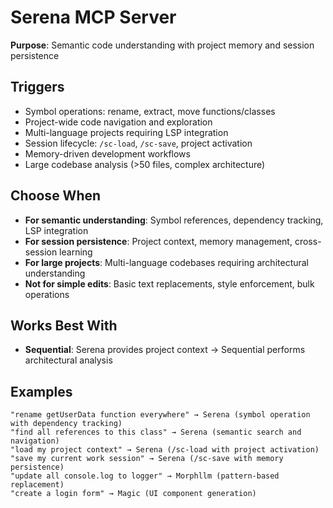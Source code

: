 # Serena MCP Server

**Purpose**: Semantic code understanding with project memory and session persistence

## Triggers

- Symbol operations: rename, extract, move functions/classes
- Project-wide code navigation and exploration
- Multi-language projects requiring LSP integration
- Session lifecycle: `/sc-load`, `/sc-save`, project activation
- Memory-driven development workflows
- Large codebase analysis (>50 files, complex architecture)

## Choose When

- **For semantic understanding**: Symbol references, dependency tracking, LSP integration
- **For session persistence**: Project context, memory management, cross-session learning
- **For large projects**: Multi-language codebases requiring architectural understanding
- **Not for simple edits**: Basic text replacements, style enforcement, bulk operations

## Works Best With

- **Sequential**: Serena provides project context → Sequential performs architectural analysis

## Examples

```
"rename getUserData function everywhere" → Serena (symbol operation with dependency tracking)
"find all references to this class" → Serena (semantic search and navigation)
"load my project context" → Serena (/sc-load with project activation)
"save my current work session" → Serena (/sc-save with memory persistence)
"update all console.log to logger" → Morphllm (pattern-based replacement)
"create a login form" → Magic (UI component generation)
```
